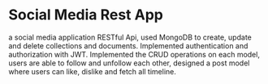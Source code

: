 # Social Media Rest App
 a social media application RESTful Api, used MongoDB to create, update and delete collections and documents. Implemented authentication and authorization with JWT. Implemented the CRUD operations on each model, users are able to follow and unfollow each other, designed a post model where users can like, dislike and fetch all timeline. 
